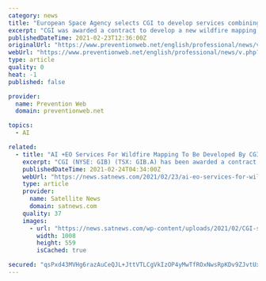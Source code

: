 ```yaml
---
category: news
title: "European Space Agency selects CGI to develop services combining artificial intelligence and earth observation for wildfire mapping"
excerpt: "CGI was awarded a contract to develop a new wildfire mapping service to help better map and monitor the impact of wildfires."
publishedDateTime: 2021-02-23T12:36:00Z
originalUrl: "https://www.preventionweb.net/english/professional/news/v.php?id=76188"
webUrl: "https://www.preventionweb.net/english/professional/news/v.php?id=76188"
type: article
quality: 0
heat: -1
published: false

provider:
  name: Prevention Web
  domain: preventionweb.net

topics:
  - AI

related:
  - title: "AI +EO Services For Wildfire Mapping To Be Developed By CGI"
    excerpt: "CGI (NYSE: GIB) (TSX: GIB.A) has been awarded a contract to develop a new wildfire mapping service that combines recent advances in Earth Observation (EO), Artificial Intelligence (AI) and cloud computing to help better map and monitor the impact of wildfires by the European Space Agency (ESA)."
    publishedDateTime: 2021-02-24T04:34:00Z
    webUrl: "https://news.satnews.com/2021/02/23/ai-eo-services-for-wildfire-mapping-to-be-developed-by-cgi/"
    type: article
    provider:
      name: Satellite News
      domain: satnews.com
    quality: 37
    images:
      - url: "https://news.satnews.com/wp-content/uploads/2021/02/CGI-space-b-l.jpg"
        width: 1008
        height: 559
        isCached: true

secured: "qsPxd43MVHg6razAuCeQJL+JttVTLCgVkIzOP4yMwTfROxNwsRpKDv9ZJvtUxz4Um9il+qYJOR2w0oYrF/460tZuxmcrwL1Ph7NNg8ybCT33Ck8z3j7LeLPVR97xy3Wr/62UD0j8vywFP1GdxDTaG1x8x6cXrdtm7Em6fG0b6wIPOM+GUKwq3zrAKv3cirYLnFmhDC9NLQTERudyyq5aRXjnM4NtyG5DyXRy5zlv36Xljg6fNBAhaovU/gvdMiVwAJys1IG70eVhDNz2HWFfvp2NdSaI6wmB1L8Nz90Ib5cv5l4p7H0ySRNyNrNZ5xeIyEjdkRelcnHcmOgaBTlpdyEyAY2/rlpGbGkJuu27boE=;dtlEXlMW7qrbNU+SKbYfkw=="
---
```


